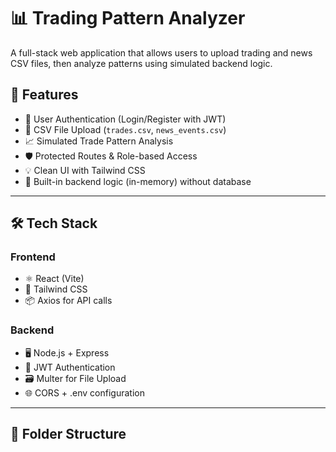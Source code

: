 # 📊 Trading Pattern Analyzer

A full-stack web application that allows users to upload trading and news CSV files, then analyze patterns using simulated backend logic.

## 🚀 Features

- 🔐 User Authentication (Login/Register with JWT)
- 📂 CSV File Upload (`trades.csv`, `news_events.csv`)
- 📈 Simulated Trade Pattern Analysis
- 🛡 Protected Routes & Role-based Access
- 💡 Clean UI with Tailwind CSS
- 🧪 Built-in backend logic (in-memory) without database

---

## 🛠 Tech Stack

### Frontend
- ⚛️ React (Vite)
- 🎨 Tailwind CSS
- 📦 Axios for API calls

### Backend
- 🖥 Node.js + Express
- 🔐 JWT Authentication
- 🗃 Multer for File Upload
- 🌐 CORS + .env configuration

---

## 📁 Folder Structure

